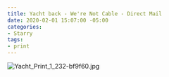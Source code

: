 ```yaml
---
title: Yacht back - We're Not Cable - Direct Mail
date: 2020-02-01 15:07:00 -05:00
categories:
- Starry
tags:
- print
---
```


![Yacht_Print_1_232-bf9f60.jpg](/uploads/Yacht_Print_1_232-bf9f60.jpg)